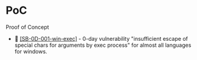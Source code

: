 # PoC
Proof of Concept

- &#x1F6A8; [[SB-0D-001-win-exec]](/SB-0D-001-win-exec) - 0-day vulnerability "insufficient escape of special chars for arguments by exec process" for almost all languages for windows.

